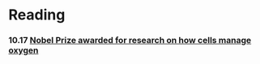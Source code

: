 # Reading
### 10.17 [Nobel Prize awarded for research on how cells manage oxygen](https://github.com/notlcry/reading/blob/master/1017.md)
